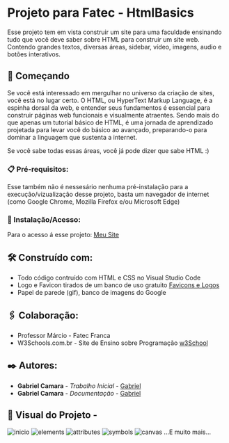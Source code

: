 # Projeto para Fatec - HtmlBasics

Esse projeto tem em vista construir um site para uma faculdade ensinando tudo que você deve saber sobre HTML para construir um site web. Contendo grandes textos, diversas áreas, sidebar, vídeo, imagens, audio e botões interativos.

## 🚀 Começando

Se você está interessado em mergulhar no universo da criação de sites, você está no lugar certo. O HTML, ou HyperText Markup Language, é a espinha dorsal da web, e entender seus fundamentos é essencial para construir páginas web funcionais e visualmente atraentes.
Sendo mais do que apenas um tutorial básico de HTML, é uma jornada de aprendizado projetada para levar você do básico ao avançado, preparando-o para dominar a linguagem que sustenta a internet.

Se você sabe todas essas áreas, você já pode dizer que sabe HTML :)

### 📋 Pré-requisitos:

Esse também não é nessesário nenhuma pré-instalação para a execução/vizualização desse projeto, basta um navegador de internet (como Google Chrome, Mozilla 
Firefox e/ou Microsoft Edge)

### 🔧 Instalação/Acesso:

Para o acesso á esse projeto:
[Meu Site](https://gabriel-c137.github.io/Fatec_HtmlBasics/)

## 🛠️ Construído com:

* Todo código contruído com HTML e CSS no Visual Studio Code
* Logo e Favicon tirados de um banco de uso gratuito [Favicons e Logos](https://icon-icons.com/pt/)
* Papel de parede (gif), banco de imagens do Google

## 🖇️ Colaboração:

* Professor Márcio - Fatec Franca
* W3Schools.com.br - Site de Ensino sobre Programação [w3School](https://www.w3schools.com/html/default.asp)

## ✒️ Autores:

* **Gabriel Camara** - *Trabalho Inicial* - [Gabriel](https://github.com/Gabriel-C137)
* **Gabriel Camara** - *Documentação* - [Gabriel](https://github.com/Gabriel-C137)

## 👀 Visual do Projeto -
![inicio](https://github.com/Gabriel-C137/Fatec_HtmlBasics/assets/91295561/a919f21f-1684-4981-9bc5-15a0ed5b0c44)
![elements](https://github.com/Gabriel-C137/Fatec_HtmlBasics/assets/91295561/7de83b37-eff1-4ec0-b9d2-4ef6c7be4280)
![attributes](https://github.com/Gabriel-C137/Fatec_HtmlBasics/assets/91295561/d8a95065-eec3-40bc-822c-d0d871e7ead1)
![symbols](https://github.com/Gabriel-C137/Fatec_HtmlBasics/assets/91295561/7e429de0-7333-4eb0-bd55-49a17aab467f)
![canvas](https://github.com/Gabriel-C137/Fatec_HtmlBasics/assets/91295561/0ea40d1f-507f-4357-8e95-18664a0749c3)
...E muito mais...





